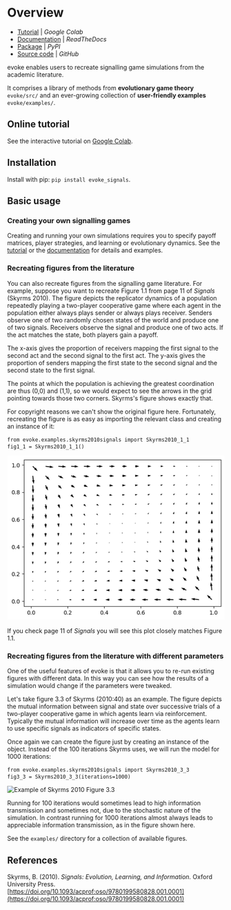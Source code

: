 # Overview

+ [Tutorial](https://colab.research.google.com/drive/1AwUCP05lpITAP7_EZD7loGv3unhnwvhM#forceEdit=true&sandboxMode=true) | *Google Colab*
+ [Documentation](https://evoke.readthedocs.io/en/latest/) | *ReadTheDocs*
+ [Package](https://pypi.org/project/evoke-signals/) | *PyPI*
+ [Source code](https://github.com/signalling-games-org/evoke) | *GitHub*

evoke enables users to recreate signalling game simulations from the academic literature.

It comprises a library of methods from **evolutionary game theory** `evoke/src/` and an ever-growing collection of **user-friendly examples** `evoke/examples/`.

## Online tutorial

See the interactive tutorial on [Google Colab](https://colab.research.google.com/drive/1AwUCP05lpITAP7_EZD7loGv3unhnwvhM#forceEdit=true&sandboxMode=true).

## Installation

Install with pip: `pip install evoke_signals`.

## Basic usage

### Creating your own signalling games

Creating and running your own simulations requires you to specify payoff matrices, player strategies, and learning or evolutionary dynamics.
See the [tutorial](https://colab.research.google.com/drive/1AwUCP05lpITAP7_EZD7loGv3unhnwvhM#forceEdit=true&sandboxMode=true) or the [documentation](https://evoke.readthedocs.io/en/latest/) for details and examples.

### Recreating figures from the literature

You can also recreate figures from the signalling game literature.
For example, suppose you want to recreate Figure 1.1 from page 11 of _Signals_ (Skyrms 2010).
The figure depicts the replicator dynamics of a population repeatedly playing a two-player cooperative game where each agent in the population either always plays sender or always plays receiver.
Senders observe one of two randomly chosen states of the world and produce one of two signals.
Receivers observe the signal and produce one of two acts.
If the act matches the state, both players gain a payoff.

The x-axis gives the proportion of receivers mapping the first signal to the second act and the second signal to the first act.
The y-axis gives the proportion of senders mapping the first state to the second signal and the second state to the first signal.

The points at which the population is achieving the greatest coordination are thus (0,0) and (1,1), so we would expect to see the arrows in the grid pointing towards those two corners.
Skyrms's figure shows exactly that.

For copyright reasons we can't show the original figure here.
Fortunately, recreating the figure is as easy as importing the relevant class and creating an instance of it:

```
from evoke.examples.skyrms2010signals import Skyrms2010_1_1
fig1_1 = Skyrms2010_1_1()
```

![Example of Skyrms 2010 Figure 1.1](https://github.com/signalling-games-org/evoke/blob/main/docs/tutorials/figures/skyrms2010_1_1.png?raw=true)

If you check page 11 of _Signals_ you will see this plot closely matches Figure 1.1.

### Recreating figures from the literature with different parameters

One of the useful features of evoke is that it allows you to re-run existing figures with different data.
In this way you can see how the results of a simulation would change if the parameters were tweaked.

Let's take figure 3.3 of Skyrms (2010:40) as an example.
The figure depicts the mutual information between signal and state over successive trials of a two-player cooperative game in which agents learn via reinforcement.
Typically the mutual information will increase over time as the agents learn to use specific signals as indicators of specific states.

Once again we can create the figure just by creating an instance of the object.
Instead of the 100 iterations Skyrms uses, we will run the model for 1000 iterations:

```
from evoke.examples.skyrms2010signals import Skyrms2010_3_3
fig3_3 = Skyrms2010_3_3(iterations=1000)
````

![Example of Skyrms 2010 Figure 3.3](https://github.com/signalling-games-org/evoke/blob/main/docs/tutorials/figures/skyrms2010_3_3.png?raw=true)

Running for 100 iterations would sometimes lead to high information transmission and sometimes not, due to the stochastic nature of the simulation.
In contrast running for 1000 iterations almost always leads to appreciable information transmission, as in the figure shown here.

See the `examples/` directory for a collection of available figures.

## References

Skyrms, B. (2010). *Signals: Evolution, Learning, and Information.* Oxford University Press. [https://doi.org/10.1093/acprof:oso/9780199580828.001.0001](https://doi.org/10.1093/acprof:oso/9780199580828.001.0001)
